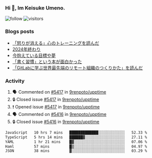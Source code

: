 ### Hi 👋, Im Keisuke Umeno.

<!--
**9renpoto/9renpoto** is a ✨ _special_ ✨ repository because its `README.md` (this file) appears on your GitHub profile.

Here are some ideas to get you started:

- 🔭 I’m currently working on ...
- 🌱 I’m currently learning ...
- 👯 I’m looking to collaborate on ...
- 🤔 I’m looking for help with ...
- 💬 Ask me about ...
- 📫 How to reach me: ...
- 😄 Pronouns: ...
- ⚡ Fun fact: ...
-->

![follow](https://img.shields.io/github/followers/9renpoto?label=Follow&style=social)
![visitors](https://komarev.com/ghpvc/?username=9renpoto&label=Profile%20views&color=0e75b6&style=flat)

### Blogs posts

<!-- BLOG-POST-LIST:START -->
- [「怒りが消える」心のトレーニングを読んだ](https://9renpoto.win/entry/2025/02/01/anger-management)
- [2024年終わり](https://9renpoto.win/entry/2024/12/31/2024-end)
- [今抱えている目標や夢](https://9renpoto.win/entry/2024/12/02/objective)
- [「書く習慣」という本が面白かった](https://9renpoto.win/entry/2024/11/11/leave_a_feeling_sad)
- [「GitLabに学ぶ世界最先端のリモート組織のつくりかた」を読んだ](https://9renpoto.win/entry/2024/09/10/remote_organization)
<!-- BLOG-POST-LIST:END -->

### Activity

<!--START_SECTION:activity-->
1. 🗣 Commented on [#5417](https://github.com/9renpoto/upptime/issues/5417#issuecomment-2651944711) in [9renpoto/upptime](https://github.com/9renpoto/upptime)
2. 🔒 Closed issue [#5417](https://github.com/9renpoto/upptime/issues/5417) in [9renpoto/upptime](https://github.com/9renpoto/upptime)
3. ❗ Opened issue [#5417](https://github.com/9renpoto/upptime/issues/5417) in [9renpoto/upptime](https://github.com/9renpoto/upptime)
4. 🗣 Commented on [#5416](https://github.com/9renpoto/upptime/issues/5416#issuecomment-2650080771) in [9renpoto/upptime](https://github.com/9renpoto/upptime)
5. 🔒 Closed issue [#5416](https://github.com/9renpoto/upptime/issues/5416) in [9renpoto/upptime](https://github.com/9renpoto/upptime)
<!--END_SECTION:activity-->

<!--START_SECTION:waka-->

```txt
JavaScript   10 hrs 7 mins   █████████████░░░░░░░░░░░░   52.33 %
TypeScript   5 hrs 14 mins   ██████▓░░░░░░░░░░░░░░░░░░   27.11 %
YAML         1 hr 21 mins    █▓░░░░░░░░░░░░░░░░░░░░░░░   07.06 %
Haml         57 mins         █▒░░░░░░░░░░░░░░░░░░░░░░░   04.97 %
JSON         38 mins         ▓░░░░░░░░░░░░░░░░░░░░░░░░   03.29 %
```

<!--END_SECTION:waka-->
